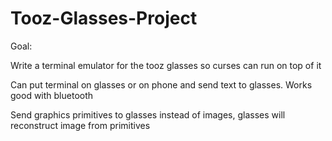 # Tooz-Glasses-Project


Goal: 

Write a terminal emulator for the tooz glasses so curses can run on top of it

Can put terminal on glasses or on phone and send text to glasses.  Works good with bluetooth

Send graphics primitives to glasses instead of images, glasses will reconstruct image from primitives
